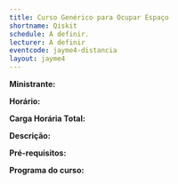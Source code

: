 ```yaml
---
title: Curso Genérico para Ocupar Espaço
shortname: Qiskit
schedule: A definir.
lecturer: A definir
eventcode: jayme4-distancia
layout: jayme4
---
```


**Ministrante:** 

**Horário:**

**Carga Horária Total:**

**Descrição:**

**Pré-requisitos:**

**Programa do curso:**
